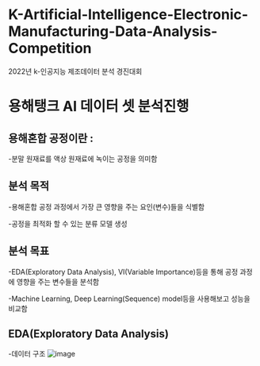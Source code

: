 # K-Artificial-Intelligence-Electronic-Manufacturing-Data-Analysis-Competition
2022년 k-인공지능 제조데이터 분석 경진대회

# 용해탱크 AI 데이터 셋 분석진행

## 용해혼합 공정이란 : 
  -분말 원재료를 액상 원재료에 녹이는 공정을 의미함

## 분석 목적
  -용해혼합 공정 과정에서 가장 큰 영향을 주는 요인(변수)들을 식별함
  
  -공정을 최적화 할 수 있는 분류 모델 생성

## 분석 목표
  -EDA(Exploratory Data Analysis), VI(Variable Importance)등을 통해 공정 과정에 영향을 주는 변수들을 분석함
  
  -Machine Learning, Deep Learning(Sequence) model등을 사용해보고 성능을 비교함

## EDA(Exploratory Data Analysis)
  -데이터 구조
  ![image](https://github.com/shinho123/K-Artificial-Intelligence-Electronic-Manufacturing-Data-Analysis-Competition/assets/105840783/681a0d38-042c-4cf0-bad2-20c3304d6250)
